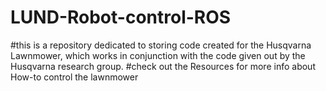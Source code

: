 # LUND-Robot-control-ROS

#this is a repository dedicated to storing code created for the Husqvarna Lawnmower, which works in conjunction with the code given out by the Husqvarna research group. 
#check out the Resources for more info about How-to control the lawnmower
